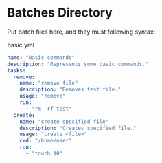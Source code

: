 # Batches Directory
Put batch files here, and they must following syntax:

basic.yml
```yaml
name: "Basic commands"
description: "Represents some basic commands."
tasks:
  remove:
    name: "remove file"
    description: "Removes test file."
    usage: "remove"
    run:
      - "rm -rf test"
  create:
    name: "create specified file"
    description: "Creates specified file."
    usage: "create <file>"
    cwd: "/home/user"
    run:
      - "touch $0"
```
